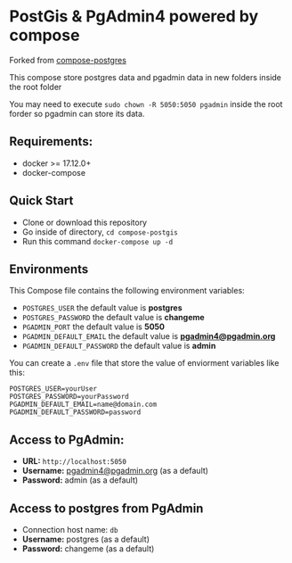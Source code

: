 # PostGis & PgAdmin4 powered by compose
Forked from [compose-postgres](https://github.com/khezen/compose-postgres)

This compose store postgres data and pgadmin data in new folders inside the root folder

You may need to execute `sudo chown -R 5050:5050 pgadmin` inside the root forder so pgadmin can store its data.

## Requirements:
* docker >= 17.12.0+
* docker-compose

## Quick Start
* Clone or download this repository
* Go inside of directory,  `cd compose-postgis`
* Run this command `docker-compose up -d`


## Environments
This Compose file contains the following environment variables:

* `POSTGRES_USER` the default value is **postgres**
* `POSTGRES_PASSWORD` the default value is **changeme**
* `PGADMIN_PORT` the default value is **5050**
* `PGADMIN_DEFAULT_EMAIL` the default value is **pgadmin4@pgadmin.org**
* `PGADMIN_DEFAULT_PASSWORD` the default value is **admin**

You can create a `.env` file that store the value of enviorment variables like this:
```
POSTGRES_USER=yourUser
POSTGRES_PASSWORD=yourPassword
PGADMIN_DEFAULT_EMAIL=name@domain.com
PGADMIN_DEFAULT_PASSWORD=password
```

## Access to PgAdmin: 
* **URL:** `http://localhost:5050`
* **Username:** pgadmin4@pgadmin.org (as a default)
* **Password:** admin (as a default)

## Access to postgres from PgAdmin
* Connection host name: `db`
* **Username:** postgres (as a default)
* **Password:** changeme (as a default)
